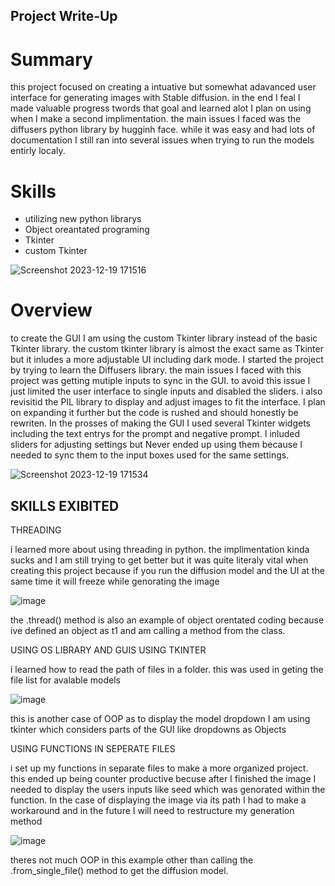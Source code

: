 ## Project Write-Up ##
# Summary #
this project focused on creating a intuative but somewhat adavanced user interface for generating images with Stable diffusion. in the end I feal I made valuable progress twords that goal and learned alot I plan on using when I make a second implimentation. the main issues I faced was the diffusers python library by hugginh face. while it was easy and had lots of documentation I still ran into several issues when trying to run the models entirly localy.

# Skills #
- utilizing new python librarys
- Object oreantated programing
- Tkinter
- custom Tkinter
  
![Screenshot 2023-12-19 171516](https://github.com/FantasticMrCat42/2023-2024/assets/129550102/ac3fc111-dd4d-4ed7-824a-c6327fd83e3f)

# Overview #

to create the GUI I am using the custom Tkinter library instead of the basic Tkinter library. the custom tkinter library is almost the exact same as Tkinter but it inludes a more adjustable UI including dark mode. I started the project by trying to learn the Diffusers library. the main issues I faced with this project was getting mutiple inputs to sync in the GUI. to avoid this issue I just limited the user interface to single inputs and disabled the sliders. i also revisitid the PIL library to display and adjust images to fit the interface. I plan on expanding it further but the code is rushed and should honestly be rewriten. In the prosses of making the GUI I used several Tkinter widgets including the text entrys for the prompt and negative prompt. I inluded sliders for adjusting settings but Never ended up using them because I needed to sync them to the input boxes used for the same settings.

![Screenshot 2023-12-19 171534](https://github.com/FantasticMrCat42/2023-2024/assets/129550102/17d4dc1a-b5a4-4209-b851-bf74af522035)
## SKILLS EXIBITED ##
THREADING

i learned more about using threading in python. the implimentation kinda sucks and I am still trying to get better but it was quite literaly vital when creating this project because if you run the diffusion model and the UI at the same time it will freeze while genorating the image

![image](https://github.com/FantasticMrCat42/2023-2024/assets/129550102/1f3de57f-fe0a-4a3c-a206-a99eb93d5e79)

the .thread() method is also an example of object orentated coding because ive defined an object as t1 and am calling a method from the class.

USING OS LIBRARY AND GUIS USING TKINTER

i learned how to read the path of files in a folder. this was used in geting the file list for avalable models

![image](https://github.com/FantasticMrCat42/2023-2024/assets/129550102/d352ed89-d063-4ad9-a165-8fa72563b103)

this is another case of OOP as to display the model dropdown I am using tkinter which considers parts of the GUI like dropdowns as Objects


USING FUNCTIONS IN SEPERATE FILES

i set up my functions in separate files to make a more organized project. this ended up being counter productive becuse after I finished the image I needed to display the users inputs like seed which was genorated within the function. In the case of displaying the image via its path I had to make a workaround and in the future I will need to restructure my generation method

![image](https://github.com/FantasticMrCat42/2023-2024/assets/129550102/c44e2720-ef03-4fff-aa32-fd6c14c90ffe)

theres not much OOP in this example other than calling the .from_single_file() method to get the diffusion model.
